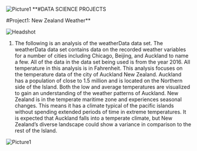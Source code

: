 ![Picture1](https://user-images.githubusercontent.com/82967749/128940076-8baf0a06-7f04-4edc-898d-ff168c6e1ccb.png)
**#DATA SCIENCE PROJECTS

#Project1: New Zealand Weather**


![Headshot](https://user-images.githubusercontent.com/82967749/128939592-7a3ac53f-1fa7-4e12-bf39-a1ddcbc1f795.PNG)





1. The following is an analysis of the weatherData data set. The weatherData data set contains data on the recorded weather variables for a number of cities including Chicago, Beijing, and Auckland to name a few. All of the data in the data set being used is from the year 2016. All temperature in this analysis is in Fahrenheit. This analysis focuses on the temperature data of the city of Auckland New Zealand. Auckland has a population of close to 1.5 million and is located on the Northern side of the Island. Both the low and average temperatures are visualized to gain an understanding of the weather patterns of Auckland. New Zealand is in the temperate maritime zone and experiences seasonal changes. This means it has a climate typical of the pacific islands without spending extended periods of time in extreme temperatures. It is expected that Auckland falls into a temperate climate, but New Zealand’s diverse landscape could show a variance in comparison to the rest of the Island.


![Picture1](https://user-images.githubusercontent.com/82967749/128940098-27b19bbc-e0ee-4a42-8b25-7aecd7b5b2f1.png)

```

